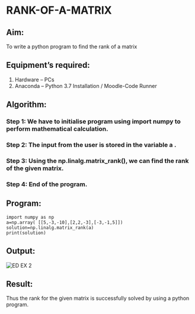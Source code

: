# RANK-OF-A-MATRIX
## Aim:
To write a python program to find the rank of a matrix
## Equipment’s required:
1. 	Hardware – PCs
2. 	Anaconda – Python 3.7 Installation / Moodle-Code Runner
## Algorithm:
### Step 1: We have to initialise program using import numpy to perform mathematical calculation.
### Step 2: The input from the user is stored in the variable a .
### Step 3: Using the np.linalg.matrix_rank(), we can find the rank of the given matrix.
### Step 4: End of the program.
## Program:
```
import numpy as np
a=np.array( [[5,-3,-10],[2,2,-3],[-3,-1,5]])
solution=np.linalg.matrix_rank(a)
print(solution)
```
## Output:

![ED EX 2](https://github.com/user-attachments/assets/ba44ee0a-ff42-4e86-9c5b-14bf1fca3451)


## Result:
Thus the rank for the given matrix is successfully solved by  using a python program.

